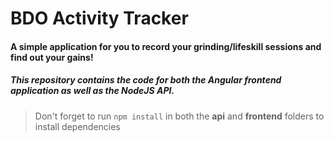 # BDO Activity Tracker

#### A simple application for you to record your grinding/lifeskill sessions and find out your gains!


##### This repository contains the code for both the Angular frontend application as well as the NodeJS API. 

> Don't forget to run `npm install` in both the **api** and **frontend** folders to install dependencies
